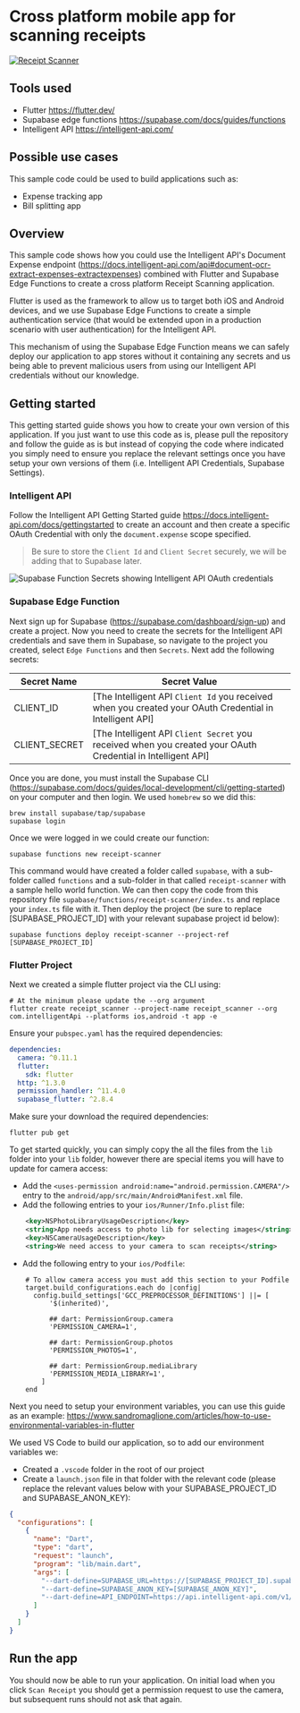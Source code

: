 # Cross platform mobile app for scanning receipts

[![Receipt Scanner](https://img.youtube.com/vi/YCWbHdAUdg8/0.jpg)](https://www.youtube.com/shorts/YCWbHdAUdg8)

## Tools used

- Flutter https://flutter.dev/
- Supabase edge functions https://supabase.com/docs/guides/functions
- Intelligent API https://intelligent-api.com/

## Possible use cases

This sample code could be used to build applications such as:

- Expense tracking app
- Bill splitting app

## Overview

This sample code shows how you could use the Intelligent API's Document Expense endpoint (https://docs.intelligent-api.com/api#document-ocr-extract-expenses-extractexpenses) combined with Flutter and Supabase Edge Functions to create a cross platform Receipt Scanning application.

Flutter is used as the framework to allow us to target both iOS and Android devices, and we use Supabase Edge Functions to create a simple authentication service (that would be extended upon in a production scenario with user authentication) for the Intelligent API.

This mechanism of using the Supabase Edge Function means we can safely deploy our application to app stores without it containing any secrets and us being able to prevent malicious users from using our Intelligent API credentials without our knowledge.

## Getting started

This getting started guide shows you how to create your own version of this application. If you just want to use this code as is, please pull the repository and follow the guide as is but instead of copying the code where indicated you simply need to ensure you replace the relevant settings once you have setup your own versions of them (i.e. Intelligent API Credentials, Supabase Settings).

### Intelligent API

Follow the Intelligent API Getting Started guide https://docs.intelligent-api.com/docs/gettingstarted to create an account and then create a specific OAuth Credential with only the `document.expense` scope specified.

> Be sure to store the `Client Id` and `Client Secret` securely, we will be adding that to Supabase later.

![Supabase Function Secrets showing Intelligent API OAuth credentials](document-expense-oauth-cred.png)

### Supabase Edge Function

Next sign up for Supabase (https://supabase.com/dashboard/sign-up) and create a project. Now you need to create the secrets for the Intelligent API credentials and save them in Supabase, so navigate to the project you created, select `Edge Functions` and then `Secrets`. Next add the following secrets:

| Secret Name   | Secret Value                                                                                                 |
| ------------- | ------------------------------------------------------------------------------------------------------------ |
| CLIENT_ID     | [The Intelligent API `Client Id` you received when you created your OAuth Credential in Intelligent API]     |
| CLIENT_SECRET | [The Intelligent API `Client Secret` you received when you created your OAuth Credential in Intelligent API] |

Once you are done, you must install the Supabase CLI (https://supabase.com/docs/guides/local-development/cli/getting-started) on your computer and then login. We used `homebrew` so we did this:

```shell
brew install supabase/tap/supabase
supabase login
```

Once we were logged in we could create our function:

```shell
supabase functions new receipt-scanner
```

This command would have created a folder called `supabase`, with a sub-folder called `functions` and a sub-folder in that called `receipt-scanner` with a sample hello world function. We can then copy the code from this repository file `supabase/functions/receipt-scanner/index.ts` and replace your `index.ts` file with it. Then deploy the project (be sure to replace [SUPABASE_PROJECT_ID] with your relevant supabase project id below):

```shell
supabase functions deploy receipt-scanner --project-ref [SUPABASE_PROJECT_ID]
```

### Flutter Project

Next we created a simple flutter project via the CLI using:

```shell
# At the minimum please update the --org argument
flutter create receipt_scanner --project-name receipt_scanner --org com.intelligentApi --platforms ios,android -t app -e
```

Ensure your `pubspec.yaml` has the required dependencies:

```yaml
dependencies:
  camera: ^0.11.1
  flutter:
    sdk: flutter
  http: ^1.3.0
  permission_handler: ^11.4.0
  supabase_flutter: ^2.8.4
```

Make sure your download the required dependencies:

```shell
flutter pub get
```

To get started quickly, you can simply copy the all the files from the `lib` folder into your `lib` folder, however there are special items you will have to update for camera access:

- Add the `<uses-permission android:name="android.permission.CAMERA"/>` entry to the `android/app/src/main/AndroidManifest.xml` file.
- Add the following entries to your `ios/Runner/Info.plist` file:

```xml
	<key>NSPhotoLibraryUsageDescription</key>
	<string>App needs access to photo lib for selecting images</string>
	<key>NSCameraUsageDescription</key>
	<string>We need access to your camera to scan receipts</string>
```

- Add the following entry to your `ios/Podfile`:

```
    # To allow camera access you must add this section to your Podfile
    target.build_configurations.each do |config|
      config.build_settings['GCC_PREPROCESSOR_DEFINITIONS'] ||= [
          '$(inherited)',

          ## dart: PermissionGroup.camera
          'PERMISSION_CAMERA=1',

          ## dart: PermissionGroup.photos
          'PERMISSION_PHOTOS=1',

          ## dart: PermissionGroup.mediaLibrary
          'PERMISSION_MEDIA_LIBRARY=1',
        ]
    end
```

Next you need to setup your environment variables, you can use this guide as an example: https://www.sandromaglione.com/articles/how-to-use-environmental-variables-in-flutter

We used VS Code to build our application, so to add our environment variables we:

- Created a `.vscode` folder in the root of our project
- Create a `launch.json` file in that folder with the relevant code (please replace the relevant values below with your SUPABASE_PROJECT_ID and SUPABASE_ANON_KEY):

```json
{
  "configurations": [
    {
      "name": "Dart",
      "type": "dart",
      "request": "launch",
      "program": "lib/main.dart",
      "args": [
        "--dart-define=SUPABASE_URL=https://[SUPABASE_PROJECT_ID].supabase.co",
        "--dart-define=SUPABASE_ANON_KEY=[SUPABASE_ANON_KEY]",
        "--dart-define=API_ENDPOINT=https://api.intelligent-api.com/v1/document/expenses"
      ]
    }
  ]
}
```

## Run the app

You should now be able to run your application. On initial load when you click `Scan Receipt` you should get a permission request to use the camera, but subsequent runs should not ask that again.
